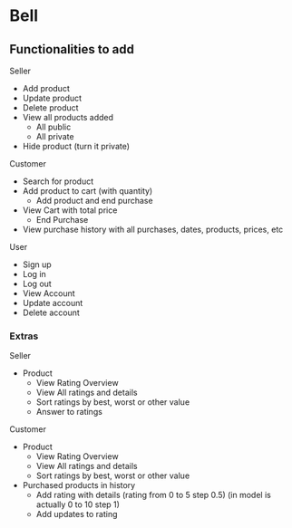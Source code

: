 # Bell

## Functionalities to add

Seller

- Add product
- Update product
- Delete product
- View all products added
  - All public
  - All private
- Hide product (turn it private)

Customer

- Search for product
- Add product to cart (with quantity)
  - Add product and end purchase
- View Cart with total price
  - End Purchase
- View purchase history with all purchases, dates, products, prices, etc

User

- Sign up
- Log in
- Log out
- View Account
- Update account
- Delete account

### Extras

Seller

- Product
  - View Rating Overview
  - View All ratings and details
  - Sort ratings by best, worst or other value
  - Answer to ratings

Customer

- Product
  - View Rating Overview
  - View All ratings and details
  - Sort ratings by best, worst or other value
- Purchased products in history
  - Add rating with details (rating from 0 to 5 step 0.5) (in model is actually 0 to 10 step 1)
  - Add updates to rating

